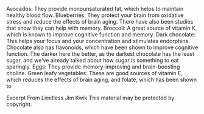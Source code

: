 Avocados: They provide monounsaturated fat, which helps to maintain healthy blood flow.
Blueberries: They protect your brain from oxidative stress and reduce the effects of brain aging. There have also been studies that show they can help with memory.
Broccoli: A great source of vitamin K, which is known to improve cognitive function and memory.
Dark chocolate: This helps your focus and your concentration and stimulates endorphins. Chocolate also has flavonoids, which have been shown to improve cognitive function. The darker here the better, as the darkest chocolate has the least sugar, and we’ve already talked about how sugar is something to eat sparingly.
Eggs: They provide memory-improving and brain-boosting choline.
Green leafy vegetables: These are good sources of vitamin E, which reduces the effects of brain aging, and folate, which has been shown to

Excerpt From
Limitless
Jim Kwik
This material may be protected by copyright.